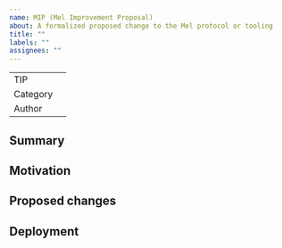 ```yaml
---
name: MIP (Mel Improvement Proposal)
about: A formalized proposed change to the Mel protocol or tooling
title: ""
labels: ""
assignees: ""
---
```


|          |     |
| -------- | --- |
| TIP      |     |
| Category |     |
| Author   |     |

## Summary

## Motivation

## Proposed changes

## Deployment
